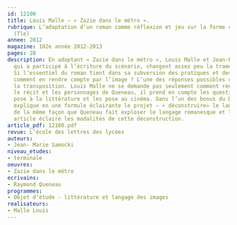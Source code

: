 ```yaml
---
id: 12100
title: Louis Malle – « Zazie dans le métro ». 
rubrique: L’adaptation d’un roman comme réflexion et jeu sur la forme cinématographique
  (Tle)
annee: 2012
magazine: 102e année 2012-2013
pages: 28
description: En adaptant « Zazie dans le métro », Louis Malle et Jean-Paul Rappeneau,
  qui a participé à l’écriture du scénario, changent assez peu la trame narrative.
  Si l’essentiel du roman tient dans sa subversion des pratiques et des codes de l’écriture,
  comment en rendre compte par l’image ? L’une des réponses possibles consiste dans
  la transposition. Louis Malle ne se demande pas seulement comment rendre visible
  le récit et les personnages de Queneau, il prend en compte les questions que Queneau
  pose à la littérature et les pose au cinéma. Dans l’un des bonus du DVD, Rappeneau
  explique en une formule éclairante le projet – « déconstruire» le langage cinématographique
  de la même façon que Queneau fait exploser le langage romanesque et la langue. Cet
  article éclaire les modalités de cette déconstruction.
article_pdf: 12100.pdf
revue: L’école des lettres des lycées
auteurs:
- Jean- Marie Samocki
niveau_etudes:
- terminale
oeuvres:
- Zazie dans le métro
ecrivains:
- Raymond Queneau
programmes:
- Objet d’étude - littérature et langage des images
realisateurs:
- Malle Louis
---
```

